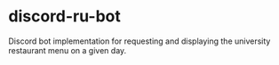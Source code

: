# discord-ru-bot
Discord bot implementation for requesting and displaying the university restaurant menu on a given day.
